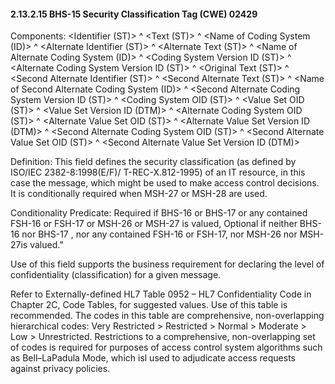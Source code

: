 #### 2.13.2.15 BHS-15 Security Classification Tag (CWE) 02429

Components: &lt;Identifier (ST)> ^ &lt;Text (ST)> ^ &lt;Name of Coding System (ID)> ^ &lt;Alternate Identifier (ST)> ^ &lt;Alternate Text (ST)> ^ &lt;Name of Alternate Coding System (ID)> ^ &lt;Coding System Version ID (ST)> ^ &lt;Alternate Coding System Version ID (ST)> ^ &lt;Original Text (ST)> ^ &lt;Second Alternate Identifier (ST)> ^ &lt;Second Alternate Text (ST)> ^ &lt;Name of Second Alternate Coding System (ID)> ^ &lt;Second Alternate Coding System Version ID (ST)> ^ &lt;Coding System OID (ST)> ^ &lt;Value Set OID (ST)> ^ &lt;Value Set Version ID (DTM)> ^ &lt;Alternate Coding System OID (ST)> ^ &lt;Alternate Value Set OID (ST)> ^ &lt;Alternate Value Set Version ID (DTM)> ^ &lt;Second Alternate Coding System OID (ST)> ^ &lt;Second Alternate Value Set OID (ST)> ^ &lt;Second Alternate Value Set Version ID (DTM)>

Definition: This field defines the security classification (as defined by ISO/IEC 2382-8:1998(E/F)/ T-REC-X.812-1995) of an IT resource, in this case the message, which might be used to make access control decisions. It is conditionally required when MSH-27 or MSH-28 are used.

Conditionality Predicate: Required if BHS-16 or BHS-17 or any contained FSH-16 or FSH-17 or MSH-26 or MSH-27 is valued, Optional if neither BHS-16 nor BHS-17 , nor any contained FSH-16 or FSH-17, nor MSH-26 nor MSH-27is valued."

Use of this field supports the business requirement for declaring the level of confidentiality (classification) for a given message.

Refer to Externally-defined HL7 Table 0952 – HL7 Confidentiality Code in Chapter 2C, Code Tables, for suggested values. Use of this table is recommended. The codes in this table are comprehensive, non-overlapping hierarchical codes: Very Restricted > Restricted > Normal > Moderate > Low > Unrestricted. Restrictions to a comprehensive, non-overlapping set of codes is required for purposes of access control system algorithms such as Bell–LaPadula Mode, which isl used to adjudicate access requests against privacy policies.
